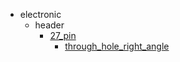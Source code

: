 * electronic
  * header
    * [27_pin](electronic/header/27_pin)
      * [through_hole_right_angle](electronic/header/27_pin/through_hole_right_angle)
